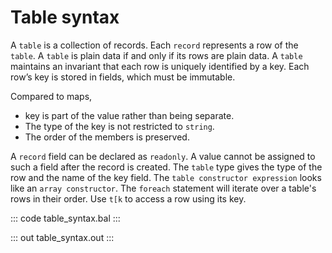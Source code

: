 # Table syntax

A `table` is a collection of records. Each `record` represents a row of the `table`. A `table` is plain data if and only if its rows are plain data. A `table` maintains an invariant that each row is uniquely identified by a key. Each row’s key is stored in fields, which must be immutable.

Compared to maps,

- key is part of the value rather than being separate.
- The type of the key is not restricted to `string`.
- The order of the members is preserved.

A `record` field can be declared as `readonly`. A value cannot be assigned to such a field after the record is created. The `table` type gives the type of the row and the name of the key field. The `table constructor expression` looks like an `array constructor`. The `foreach` statement will iterate over a table's rows in their order. Use `t[k` to access a row using its key.

::: code table_syntax.bal :::

::: out table_syntax.out :::
